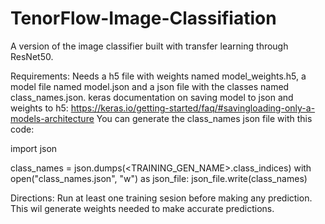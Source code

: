 # TenorFlow-Image-Classifiation
A version of the image classifier built with transfer learning through ResNet50.

Requirements:
Needs a h5 file with weights named model_weights.h5, a model file named model.json and a json file with the classes named class_names.json. keras documentation on saving model to json and weights to h5: https://keras.io/getting-started/faq/#savingloading-only-a-models-architecture You can generate the class_names json file with this code:

import json

class_names = json.dumps(<TRAINING_GEN_NAME>.class_indices)
with open("class_names.json", "w") as json_file:
    json_file.write(class_names)

Directions:
  Run at least one training sesion before making any prediction. This wil generate weights needed to make accurate predictions.
